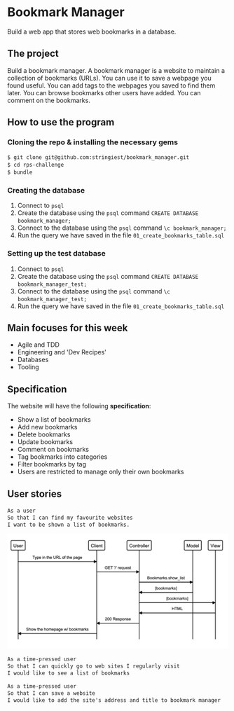 # Bookmark Manager

Build a web app that stores web bookmarks in a database.

## The project

Build a bookmark manager.  A bookmark manager is a website to maintain a collection of bookmarks (URLs). You can use it to save a webpage you found useful. You can add tags to the webpages you saved to find them later. You can browse bookmarks other users have added. You can comment on the bookmarks.

## How to use the program
### Cloning the repo & installing the necessary gems
```sh
$ git clone git@github.com:stringiest/bookmark_manager.git
$ cd rps-challenge
$ bundle
```
### Creating the database
1. Connect to `psql`
2. Create the database using the `psql` command `CREATE DATABASE bookmark_manager;`
3. Connect to the database using the `psql` command `\c bookmark_manager;`
4. Run the query we have saved in the file `01_create_bookmarks_table.sql`

### Setting up the test database
1. Connect to `psql`
2. Create the database using the `psql` command `CREATE DATABASE bookmark_manager_test;`
3. Connect to the database using the `psql` command `\c bookmark_manager_test;`
4. Run the query we have saved in the file `01_create_bookmarks_table.sql`

## Main focuses for this week

- Agile and TDD
- Engineering and 'Dev Recipes'
- Databases
- Tooling

## Specification
The website will have the following **specification**:

* Show a list of bookmarks
* Add new bookmarks
* Delete bookmarks
* Update bookmarks
* Comment on bookmarks
* Tag bookmarks into categories
* Filter bookmarks by tag
* Users are restricted to manage only their own bookmarks

## User stories

```
As a user
So that I can find my favourite websites
I want to be shown a list of bookmarks.
```
![Domain model for user story 1](DM_for_US1.png)

```
As a time-pressed user
So that I can quickly go to web sites I regularly visit
I would like to see a list of bookmarks
```

```
As a time-pressed user
So that I can save a website
I would like to add the site's address and title to bookmark manager
```
